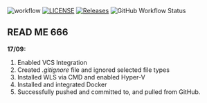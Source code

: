 ![workflow](https://github.com/camerondear/devops/actions/workflows/main.yml/badge.svg)
[![LICENSE](https://img.shields.io/github/license/camerondear/devops.svg?style=flat-square)](https://github.com/camerondear/devops/master/LICENSE)
[![Releases](https://img.shields.io/github/release/camerondear/devops/all.svg?style=flat-square)](https://github.com/camerondear/devops/releases)
![GitHub Workflow Status](https://img.shields.io/github/actions/workflow/status/camerondear/devops/main.yml?branch=master&style=flat-square)

## READ ME 666


**17/09:**

1) Enabled VCS Integration
2) Created *.gitignore* file and ignored selected file types
3) Installed WLS via CMD and enabled Hyper-V
4) Installed and integrated Docker
5) Successfully pushed and committed to, and pulled from GitHub.